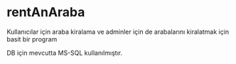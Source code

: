 # rentAnAraba
Kullanıcılar için araba kiralama ve adminler için de arabalarını kiralatmak için basit bir program

DB için mevcutta MS-SQL kullanılmıştır. 
